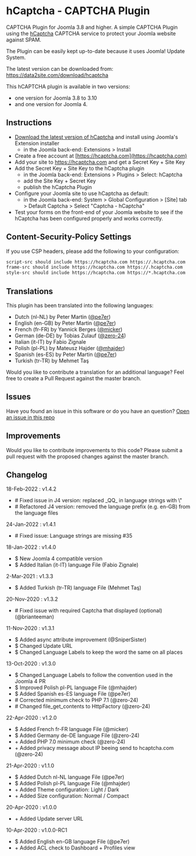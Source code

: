 # hCaptcha - CAPTCHA Plugin 
CAPTCHA Plugin for Joomla 3.8 and higher. 
A simple CAPTCHA Plugin using the [hCaptcha](https://www.hcaptcha.com/) CAPTCHA service 
to protect your Joomla website against SPAM.

The Plugin can be easily kept up-to-date because it uses Joomla! Update System. 

The latest version can be downloaded from: https://data2site.com/download/hcaptcha

This hCAPTCHA plugin is available in two versions:
- one version for Joomla 3.8 to 3.10
- and one version for Joomla 4.

## Instructions

- [Download the latest version of hCaptcha](https://data2site.com/download/hcaptcha) 
and install using Joomla's Extension installer
    - in the Joomla back-end: Extensions > Install
- Create a free account at [https://hcaptcha.com](https://hcaptcha.com)
- Add your site to https://hcaptcha.com and get a Secret Key + Site Key 
- Add the Secret Key + Site Key to the hCaptcha plugin 
    - in the Joomla back-end: Extensions > Plugins > Select: hCaptcha
    - add the Site Key + Secret Key
    - publish the hCaptcha Plugin
- Configure your Joomla site to use hCaptcha as default:
    - in the Joomla back-end: System > Global Configuration > [Site] tab > 
    Default Captcha > Select "Captcha - hCaptcha"
- Test your forms on the front-end of your Joomla website to see if the hCaptcha 
has been configured properly and works correctly.

## Content-Security-Policy Settings
If you use CSP headers, please add the following to your configuration:
```txt
script-src should include https://hcaptcha.com https://.hcaptcha.com
frame-src should include https://hcaptcha.com https://.hcaptcha.com
style-src should include https://hcaptcha.com https://*.hcaptcha.com
```

## Translations
This plugin has been translated into the following languages:
- Dutch (nl-NL) by Peter Martin ([@pe7er](https://github.com/pe7er))
- English (en-GB) by Peter Martin ([@pe7er](https://github.com/pe7er))
- French (fr-FR) by Yannick Berges ([@micker](https://github.com/micker))
- German (de-DE) by Tobias Zulauf ([@zero-24](https://github.com/zero-24))
- Italian (it-IT) by Fabio Zignale
- Polish (pl-PL) by Mateusz Hajder ([@mhajder](https://github.com/mhajder))
- Spanish (es-ES) by Peter Martin ([@pe7er](https://github.com/pe7er))
- Turkish (tr-TR) by Mehmet Taş
 
Would you like to contribute a translation for an additional language? 
Feel free to create a Pull Request against the master branch.

## Issues
Have you found an issue in this software or do you have an question?
[Open an issue in this repo](https://github.com/pe7er/hCaptcha/issues/new)

## Improvements
Would you like to contribute improvements to this code?
Please submit a pull request with the proposed changes against the master branch.

## Changelog

18-Feb-2022 : v1.4.2
<ul>
<li># Fixed issue in J4 version: replaced _QQ_ in language strings with \"</li>
<li># Refactored J4 version: removed the language prefix (e.g. en-GB) from the language files</li>
</ul>

24-Jan-2022 : v1.4.1
<ul>
<li># Fixed issue: Language strings are missing #35</li>
</ul>

18-Jan-2022 : v1.4.0
<ul>
<li>$ New Joomla 4 compatible version</li>
<li>$ Added Italian (it-IT) language File (Fabio Zignale)</li>
</ul>

2-Mar-2021 : v1.3.3
<ul>
<li>$ Added Turkish (tr-TR) language File (Mehmet Taş)</li>
</ul>

20-Nov-2020 : v1.3.2
<ul>
<li># Fixed issue with required Captcha that displayed (optional) (@brianteeman)</li>
</ul>

11-Nov-2020 : v1.3.1
<ul>
<li>$ Added async attribute improvement (@SniperSister)</li>
<li>$ Changed Update URL</li>
<li>$ Changed Language Labels to keep the word the same on all places</li>
</ul>

13-Oct-2020 : v1.3.0
<ul>
<li>$ Changed Language Labels to follow the convention used in the Joomla 4 PR</li>
<li>$ Improved Polish pl-PL language File (@mhajder)</li>
<li>$ Added Spanish es-ES language File (@pe7er)</li>
<li># Corrected minimum check to PHP 7.1 (@zero-24)</li>
<li># Changed file_get_contents to HttpFactory (@zero-24)</li>
</ul>

22-Apr-2020 : v1.2.0
<ul>
<li>$ Added French fr-FR language File (@micker)</li>
<li>$ Added Germany de-DE language File (@zero-24)</li>
<li>+ Added PHP 7.0 minimum check (@zero-24)</li>
<li>+ Added privacy message about IP beeing send to hcaptcha.com (@zero-24)</li>
</ul>

21-Apr-2020 : v1.1.0
<ul>
<li>$ Added Dutch nl-NL language File (@pe7er)</li>
<li>$ Added Polish pl-PL language File (@mhajder)</li>
<li>+ Added Theme configuration: Light / Dark</li>
<li>+ Added Size configuration: Normal / Compact</li>
</ul>

20-Apr-2020 : v1.0.0
<ul>
<li>+ Added Update server URL</li>
</ul>

10-Apr-2020 : v1.0.0-RC1
<ul>
<li>$ Added English en-GB language File (@pe7er)</li>
<li>+ Added ACL check to Dashboard + Profiles view</li>
</ul>
